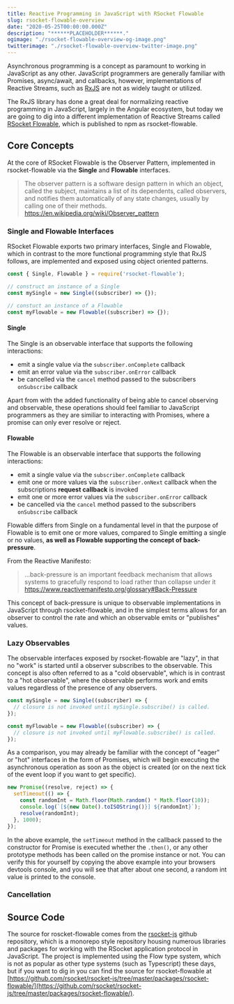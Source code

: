 ```yaml
---
title: Reactive Programming in JavaScript with RSocket Flowable
slug: rsocket-flowable-overview
date: "2020-05-25T00:00:00.000Z"
description: "******PLACEHOLDER******."
ogimage: "./rsocket-flowable-overview-og-image.png"
twitterimage: "./rsocket-flowable-overview-twitter-image.png"
---
```


Asynchronous programming is a concept as paramount to working in JavaScript as any other. JavaScript programmers are generally familiar with Promises, async/await, and callbacks, however, implementations of Reactive Streams, such as [RxJS](https://github.com/ReactiveX/rxjs) are not as widely taught or utilized.

The RxJS library has done a great deal for normalizing reactive programming in JavaScript, largely in the Angular ecosystem, but today we are going to dig into a different implementation of Reactive Streams called [RSocket Flowable](https://github.com/rsocket/rsocket-js/blob/master/docs/03-flowable-api.md), which is published to npm as rsocket-flowable.

## Core Concepts

At the core of RSocket Flowable is the Observer Pattern, implemented in rsocket-flowable via the **Single** and **Flowable** interfaces.

> The observer pattern is a software design pattern in which an object, called the subject, maintains a list of its dependents, called observers, and notifies them automatically of any state changes, usually by calling one of their methods. https://en.wikipedia.org/wiki/Observer_pattern

### Single and Flowable Interfaces

RSocket Flowable exports two primary interfaces, Single and Flowable, which in contrast to the more functional programming style that RxJS follows, are implemented and exposed using object oriented patterns.

```js
const { Single, Flowable } = require('rsocket-flowable');

// construct an instance of a Single
const mySingle = new Single((subscriber) => {});

// constuct an instance of a Flowable
const myFlowable = new Flowable((subscriber) => {});
```

#### Single

The Single is an observable interface that supports the following interactions:

- emit a single value via the `subscriber.onComplete` callback
- emit an error value via the `subscriber.onError` callback
- be cancelled via the `cancel` method passed to the subscribers `onSubscribe` callback

Apart from with the added functionality of being able to cancel observing and observable, these operations should feel familiar to JavaScript programmers as they are similiar to interacting with Promises, where a promise can only ever resolve or reject.

#### Flowable

The Flowable is an observable interface that supports the following interactions:

- emit a single value via the `subscriber.onComplete` callback
- emit one or more values via the `subscriber.onNext` callback when the subscriptions **request callback** is invoked
- emit one or more error values via the `subscriber.onError` callback
- be cancelled via the `cancel` method passed to the subscribers `onSubscribe` callback

Flowable differs from Single on a fundamental level in that the purpose of Flowable is to emit one or more values, compared to Single emitting a single or no values, **as well as Flowable supporting the concept of back-pressure**.

From the Reactive Manifesto:

> ...back-pressure is an important feedback mechanism that allows systems to gracefully respond to load rather than collapse under it https://www.reactivemanifesto.org/glossary#Back-Pressure

This concept of back-pressure is unique to observable implementations in JavaScript through rsocket-flowable, and in the simplest terms allows for an observer to control the rate and which an observable emits or "publishes" values.

### Lazy Observables

The observable interfaces exposed by rsocket-flowable are "lazy", in that no "work" is started until a observer subscribes to the observable. This concept is also often referred to as a "cold observable", which is in contrast to a "hot observable", where the observable performs work and emits values regardless of the presence of any observers.

```js
const mySingle = new Single((subscriber) => {
  // closure is not invoked until mySingle.subscribe() is called.
});

const myFlowable = new Flowable((subscriber) => {
  // closure is not invoked until myFlowable.subscribe() is called.
});
```

As a comparison, you may already be familiar with the concept of "eager" or "hot" interfaces in the form of Promises, which will begin executing the asynchronous operation as soon as the object is created (or on the next tick of the event loop if you want to get specific).

```js
new Promise((resolve, reject) => {
  setTimeout(() => {
    const randomInt = Math.floor(Math.random() * Math.floor(10));
    console.log(`[${new Date().toISOString()}] ${randomInt}`);
    resolve(randomInt);
  }, 1000);
});
```

In the above example, the `setTimeout` method  in the callback passed to the constructor for Promise is executed whether the `.then()`, or any other prototype methods has been called on the promise instance or not. You can verify this for yourself by copying the above example into your browsers devtools console, and you will see that after about one second, a random int value is printed to the console.

### Cancellation


## Source Code

The source for roscket-flowable comes from the [rsocket-js](https://github.com/rsocket/rsocket-js) github repository, which is a monorepo  style repository housing numerous libraries and packages for working with the RSocket application protocol in JavaScript. The project is implemented using the Flow type system, which is not as popular as other type systems (such as Typescript) these days, but if you want to dig in you can find the source for rsocket-flowable at [https://github.com/rsocket/rsocket-js/tree/master/packages/rsocket-flowable/](https://github.com/rsocket/rsocket-js/tree/master/packages/rsocket-flowable/).
